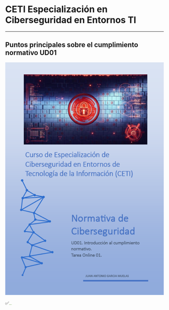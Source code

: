 # CETI Especialización en Ciberseguridad en Entornos TI
---
## Puntos principales sobre el cumplimiento normativo UD01

![Normativa de Ciberseguridad](./Portada-NDC01.png "Puntos principales sobre el cumplimiento normativo") 

<!-- <h3><span style="color: green; background: #62f395;">✅Calificación: 10</span></h3> -->
<p>✅<img src="../../img/C10.png" height="1.2em" /></p>